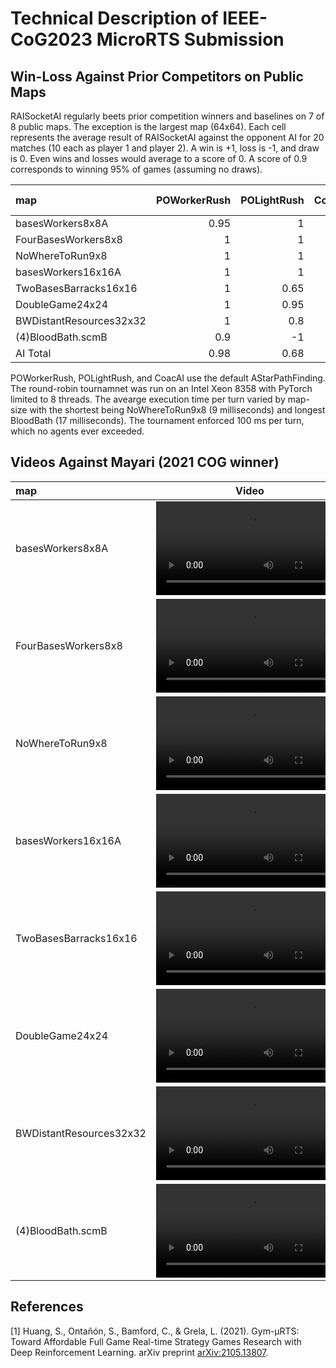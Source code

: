 # Technical Description of IEEE-CoG2023 MicroRTS Submission

## Win-Loss Against Prior Competitors on Public Maps

RAISocketAI regularly beets prior competition winners and baselines on 7 of 8 public
maps. The exception is the largest map (64x64). Each cell represents the average result
of RAISocketAI against the opponent AI for 20 matches (10 each as player 1 and player
2). A win is +1, loss is -1, and draw is 0. Even wins and losses would average to a
score of 0. A score of 0.9 corresponds to winning 95% of games (assuming no draws).

| map                     | POWorkerRush | POLightRush | CoacAI | mayari | Map Total |
| :---------------------- | -----------: | ----------: | -----: | -----: | --------: |
| basesWorkers8x8A        |         0.95 |           1 |      1 |      1 |      0.99 |
| FourBasesWorkers8x8     |            1 |           1 |    0.9 |      1 |      0.98 |
| NoWhereToRun9x8         |            1 |           1 |    0.7 |   0.95 |      0.91 |
| basesWorkers16x16A      |            1 |           1 |    0.9 |    0.8 |      0.92 |
| TwoBasesBarracks16x16   |            1 |        0.65 |      1 |      1 |      0.91 |
| DoubleGame24x24         |            1 |        0.95 |    0.9 |      1 |      0.96 |
| BWDistantResources32x32 |            1 |         0.8 |    0.7 |      1 |      0.88 |
| (4)BloodBath.scmB       |          0.9 |          -1 |     -1 |     -1 |     -0.52 |
| AI Total                |         0.98 |        0.68 |   0.64 |   0.72 |      0.75 |

POWorkerRush, POLightRush, and CoacAI use the default AStarPathFinding. The round-robin
tournamnet was run on an Intel Xeon 8358 with PyTorch limited to 8 threads. The avearge
execution time per turn varied by map-size with the shortest being NoWhereToRun9x8 (9
milliseconds) and longest BloodBath (17 milliseconds). The tournament enforced 100 ms
per turn, which no agents ever exceeded.

## Videos Against Mayari (2021 COG winner)

| map                     |                                                      Video                                                       |
| :---------------------- | :--------------------------------------------------------------------------------------------------------------: |
| basesWorkers8x8A        | <video src="https://github.com/sgoodfriend/rl-algo-impls/assets/1751100/931661d0-003b-4c1a-a3f9-c09c18bfcff9" /> |
| FourBasesWorkers8x8     | <video src="https://github.com/sgoodfriend/rl-algo-impls/assets/1751100/d7d2469f-8a0f-4007-adc8-800112205e5b" /> |
| NoWhereToRun9x8         | <video src="https://github.com/sgoodfriend/rl-algo-impls/assets/1751100/cc22ad8f-bd5d-4521-a673-337806c58764" /> |
| basesWorkers16x16A      | <video src="https://github.com/sgoodfriend/rl-algo-impls/assets/1751100/72934fdc-5d49-438e-91a3-13b79130fd91" /> |
| TwoBasesBarracks16x16   | <video src="https://github.com/sgoodfriend/rl-algo-impls/assets/1751100/5fb19b95-7353-4a03-a09c-ea55a9795eac" /> |
| DoubleGame24x24         | <video src="https://github.com/sgoodfriend/rl-algo-impls/assets/1751100/d9579fa6-8eb8-4eab-acf7-39b09f0bcd55" /> |
| BWDistantResources32x32 | <video src="https://github.com/sgoodfriend/rl-algo-impls/assets/1751100/62f04c88-3d58-43c5-94ab-7705d6abe886" /> |
| (4)BloodBath.scmB       | <video src="https://github.com/sgoodfriend/rl-algo-impls/assets/1751100/0de8632e-a147-403d-b650-486fc3f703b3" /> |

## References

<a name="Huang2021">[1]</a> Huang, S., Ontañón, S., Bamford, C., & Grela, L. (2021). Gym-μRTS: Toward Affordable Full Game Real-time Strategy Games Research with Deep Reinforcement Learning. arXiv preprint [arXiv:2105.13807](https://arxiv.org/abs/2105.13807).

